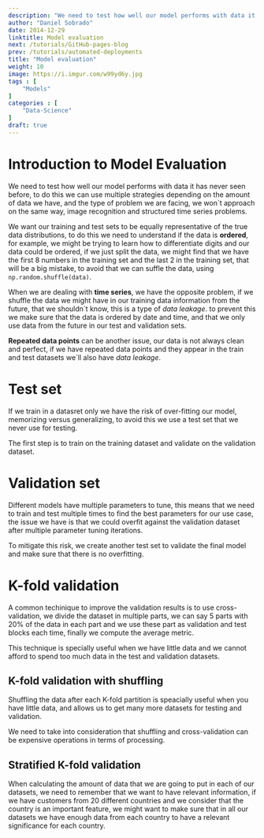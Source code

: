 ```yaml
---
description: "We need to test how well our model performs with data it has never seen before, to do this we can use multiple strategies depending on the amount of data we have, and the type of problem we are facing, we won´t approach on the same way, image recognition and structured time series problems."
author: "Daniel Sobrado"
date: 2014-12-29
linktitle: Model evaluation
next: /tutorials/GitHub-pages-blog
prev: /tutorials/automated-deployments
title: "Model evaluation"
weight: 10
image: https://i.imgur.com/w99yd6y.jpg
tags : [
    "Models"
]
categories : [
    "Data-Science"
]
draft: true
---
```


# Introduction to Model Evaluation

We need to test how well our model performs with data it has never seen before, to do this we can use multiple strategies depending on the amount of data we have, and the type of problem we are facing, we won´t approach on the same way, image recognition and structured time series problems.  

We want our training and test sets to be equally representative of the true data distributions, to do this we need to understand if the data is **ordered**, for example, we might be trying to learn how to differentiate digits and our data could be ordered, if we just split the data, we might find that we have the first 8 numbers in the training set and the last 2 in the training set, that will be a big mistake, to avoid that we can suffle the data, using `np.random.shuffle(data)`.

When we are dealing with **time series**, we have the opposite problem, if we shuffle the data we might have in our training data information from the future, that we shouldn´t know, this is a type of *data leakage*. to prevent this we make sure that the data is ordered by date and time, and that we only use data from the future in our test and validation sets.

**Repeated data points** can be another issue, our data is not always clean and perfect, if we have repeated data points and they appear in the train and test datasets we´ll also have *data leakage*.

# Test set

If we train in a datasret only we have the risk of over-fitting our model, memorizing versus generalizing, to avoid this we use a test set that we never use for testing.

The first step is to train on the training dataset and validate on the validation dataset.

# Validation set

Different models have multiple parameters to tune, this means that we need to train and test multiple times to find the best parameters for our use case, the issue we have is that we could overfit against the validation dataset after multiple parameter tuning iterations.

To mitigate this risk, we create another test set to validate the final model and make sure that there is no overfitting.

# K-fold validation

A common techinique to improve the validation results is to use cross-validation, we divide the dataset in multiple parts, we can say 5 parts with 20% of the data in each part and we use these part as validation and test blocks each time, finally we compute the average metric.

This technique is specially useful when we have little data and we cannot afford to spend too much data in the test and validation datasets.

## K-fold validation with shuffling

Shuffling the data after each K-fold partition is speacially useful when you have little data, and allows us to get many more datasets for testing and validation.

We need to take into consideration that shuffling and cross-validation can be expensive operations in terms of processing.

## Stratified K-fold validation

When calculating the amount of data that we are going to put in each of our datasets, we need to remember that we want to have relevant information, if we have customers from 20 different countries and we consider that the country is an important feature, we might want to make sure that in all our datasets we have enough data from each country to have a relevant significance for each country. 